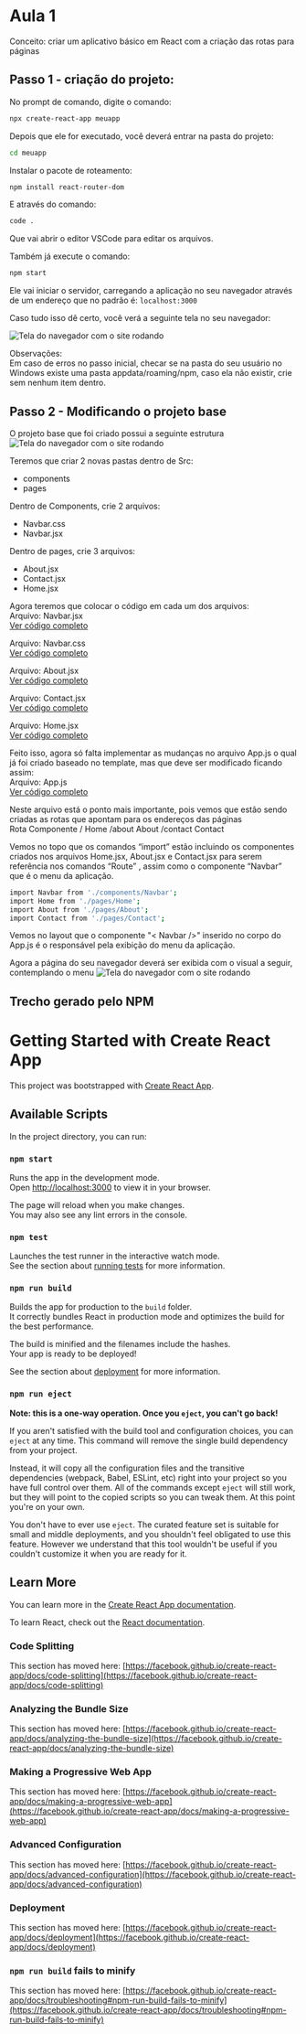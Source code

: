 # Aula 1
Conceito: criar um aplicativo básico em React com a criação das rotas para páginas

## Passo 1 - criação do projeto:
No prompt de comando, digite o comando:

```bash
npx create-react-app meuapp
```

Depois que ele for executado, você deverá entrar na pasta do projeto:

```bash
cd meuapp
```

Instalar o pacote de roteamento:

```bash
npm install react-router-dom
```

E através do comando:

```bash
code .
```

Que vai abrir o editor VSCode para editar os arquivos.

Também já execute o comando:

```bash
npm start
```

Ele vai iniciar o servidor, carregando a aplicação no seu navegador através de um endereço que no padrão é: `localhost:3000`

Caso tudo isso dê certo, você verá a seguinte tela no seu navegador:

![Tela do navegador com o site rodando](images/image01.png)

Observações:   
Em caso de erros no passo inicial, checar se na pasta do seu usuário no Windows existe uma pasta appdata/roaming/npm, caso ela não existir, crie sem nenhum item dentro.

## Passo 2 - Modificando o projeto base

O projeto base que foi criado possui a seguinte estrutura
![Tela do navegador com o site rodando](images/image02.png)

Teremos que criar 2 novas pastas dentro de Src:  
- components   
- pages   
   
Dentro de Components, crie 2 arquivos:   
- Navbar.css   
- Navbar.jsx   
   
Dentro de pages, crie 3 arquivos:   
- About.jsx   
- Contact.jsx   
- Home.jsx   

Agora teremos que colocar o código em cada um dos arquivos:  
Arquivo: Navbar.jsx   
[Ver código completo](./meu-app-router/src/components/Navbar.jsx)

Arquivo: Navbar.css   
[Ver código completo](./meu-app-router/src/components/Navbar.css)

Arquivo: About.jsx   
[Ver código completo](./meu-app-router/src/pages/About.jsx)

Arquivo: Contact.jsx   
[Ver código completo](./meu-app-router/src/pages/Contact.jsx)

Arquivo: Home.jsx   
[Ver código completo](./meu-app-router/src/pages/Home.jsx)

Feito isso, agora só falta implementar as mudanças no arquivo App.js o qual já foi criado baseado no template, mas que deve ser modificado ficando assim:   
Arquivo: App.js   
[Ver código completo](./meu-app-router/src/App.js)


Neste arquivo está o ponto mais importante, pois vemos que estão sendo criadas as rotas que apontam para os endereços das páginas   
Rota	Componente
/	Home
/about	About
/contact	Contact

Vemos no topo que os comandos “import” estão incluindo os componentes criados nos arquivos Home.jsx, About.jsx e Contact.jsx para serem referência nos comandos “Route” , assim como o componente “Navbar” que é o menu da aplicação.
```bash
import Navbar from './components/Navbar';
import Home from './pages/Home';
import About from './pages/About';
import Contact from './pages/Contact';
```

Vemos no layout que o componente "< Navbar />" inserido no corpo do App.js é o responsável pela exibição do menu da aplicação.

Agora a página do seu navegador deverá ser exibida com o visual a seguir, contemplando o menu
![Tela do navegador com o site rodando](images/image03.png)

## Trecho gerado pelo NPM

# Getting Started with Create React App

This project was bootstrapped with [Create React App](https://github.com/facebook/create-react-app).

## Available Scripts

In the project directory, you can run:

### `npm start`

Runs the app in the development mode.\
Open [http://localhost:3000](http://localhost:3000) to view it in your browser.

The page will reload when you make changes.\
You may also see any lint errors in the console.

### `npm test`

Launches the test runner in the interactive watch mode.\
See the section about [running tests](https://facebook.github.io/create-react-app/docs/running-tests) for more information.

### `npm run build`

Builds the app for production to the `build` folder.\
It correctly bundles React in production mode and optimizes the build for the best performance.

The build is minified and the filenames include the hashes.\
Your app is ready to be deployed!

See the section about [deployment](https://facebook.github.io/create-react-app/docs/deployment) for more information.

### `npm run eject`

**Note: this is a one-way operation. Once you `eject`, you can't go back!**

If you aren't satisfied with the build tool and configuration choices, you can `eject` at any time. This command will remove the single build dependency from your project.

Instead, it will copy all the configuration files and the transitive dependencies (webpack, Babel, ESLint, etc) right into your project so you have full control over them. All of the commands except `eject` will still work, but they will point to the copied scripts so you can tweak them. At this point you're on your own.

You don't have to ever use `eject`. The curated feature set is suitable for small and middle deployments, and you shouldn't feel obligated to use this feature. However we understand that this tool wouldn't be useful if you couldn't customize it when you are ready for it.

## Learn More

You can learn more in the [Create React App documentation](https://facebook.github.io/create-react-app/docs/getting-started).

To learn React, check out the [React documentation](https://reactjs.org/).

### Code Splitting

This section has moved here: [https://facebook.github.io/create-react-app/docs/code-splitting](https://facebook.github.io/create-react-app/docs/code-splitting)

### Analyzing the Bundle Size

This section has moved here: [https://facebook.github.io/create-react-app/docs/analyzing-the-bundle-size](https://facebook.github.io/create-react-app/docs/analyzing-the-bundle-size)

### Making a Progressive Web App

This section has moved here: [https://facebook.github.io/create-react-app/docs/making-a-progressive-web-app](https://facebook.github.io/create-react-app/docs/making-a-progressive-web-app)

### Advanced Configuration

This section has moved here: [https://facebook.github.io/create-react-app/docs/advanced-configuration](https://facebook.github.io/create-react-app/docs/advanced-configuration)

### Deployment

This section has moved here: [https://facebook.github.io/create-react-app/docs/deployment](https://facebook.github.io/create-react-app/docs/deployment)

### `npm run build` fails to minify

This section has moved here: [https://facebook.github.io/create-react-app/docs/troubleshooting#npm-run-build-fails-to-minify](https://facebook.github.io/create-react-app/docs/troubleshooting#npm-run-build-fails-to-minify)
